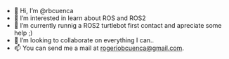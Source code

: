 - 👋 Hi, I’m @rbcuenca
- 👀 I’m interested in learn about ROS and ROS2
- 🌱 I’m currently runnig a ROS2 turtlebot first contact and apreciate some help ;)
- 💞️ I’m looking to collaborate on everything I can..
- 📫 You can send me a mail at rogeriobcuenca@gmail.com. 

<!---
rbcuenca/rbcuenca is a ✨ special ✨ repository because its `README.md` (this file) appears on your GitHub profile.
You can click the Preview link to take a look at your changes.
--->
